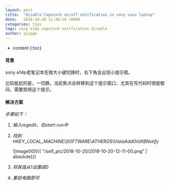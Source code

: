 ```yaml
---
layout: post
title:  "Disable CapsLock on/off notification in sony vaio laptop"
date:   2018-10-20 11:40:18 +0800
categories: tips
tags: sony e14p capslock notification disable
author: yuippe
---
```


* content
{:toc}

#### 背景

sony e14p老笔记本在按大小键切换时，右下角会出现小提示框。

比较尴尬的是，一切换，当前焦点会转移到这个提示窗口，尤其在写代码时很是郁闷，需要禁用这个提示。

#### 解决方案

*步骤如下：*

1. *输入regedit，在start-run中*

2. *找到HKEY_LOCAL_MACHINE\SOFTWARE\ATHEROS\VistaAddOn\KBNotify*

   ![image00]({{ "/self_pic/2018-10-20/2018-10-20-12-11-00.png" | absolute}})

3. *将其值从1设置成0*

4. *重启电脑即可*